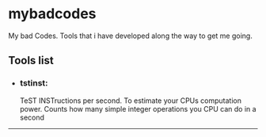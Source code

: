 # mybadcodes
My bad Codes. Tools that i have developed along the way to get me going.

## Tools list
  
- ### tstinst:
  TeST INSTructions per second. To estimate your CPUs computation power. Counts how many simple integer operations you CPU can do in a second
---

